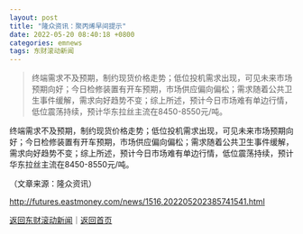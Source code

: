 ```yaml
---
layout: post
title: "隆众资讯：聚丙烯早间提示"
date: 2022-05-20 08:40:18 +0800
categories: emnews
tags: 东财滚动新闻
---
```

> 终端需求不及预期，制约现货价格走势；低位投机需求出现，可见未来市场预期向好；今日检修装置有开车预期，市场供应偏向偏松；需求随着公共卫生事件缓解，需求向好趋势不变；综上所述，预计今日市场难有单边行情，低位震荡持续，预计华东拉丝主流在8450-8550元/吨。

<p>终端需求不及预期，制约现货价格走势；低位投机需求出现，可见未来市场预期向好；今日检修装置有开车预期，市场供应偏向偏松；需求随着公共卫生事件缓解，需求向好趋势不变；综上所述，预计今日市场难有单边行情，低位震荡持续，预计华东拉丝主流在8450-8550元/吨。</p><p class="em_media">（文章来源：隆众资讯）</p>

<http://futures.eastmoney.com/news/1516,202205202385741541.html>

[返回东财滚动新闻](//finews.withounder.com/emnews/)｜[返回首页](//finews.withounder.com/)